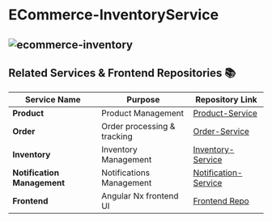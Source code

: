 # ECommerce-InventoryService
![ecommerce-inventory](https://github.com/user-attachments/assets/6359f4c1-d7bd-45ce-a395-1332e90ccf02)
---

## Related Services & Frontend Repositories 📚

| Service Name         | Purpose                    | Repository Link                                               |
|----------------------|----------------------------|--------------------------------------------------------------|
| **Product**| Product Management | [Product-Service](https://github.com/mohamedmedhat/ECommerce-ProductService)     |
| **Order**  | Order processing & tracking | [Order-Service](https://github.com/mohamedmedhat/ECommerce-OrderService)         |
| **Inventory**| Inventory Management | [Inventory-Service](https://github.com/mohamedmedhat/ECommerce-InventoryService)     |
| **Notification Management** | Notifications Management | [Notification-Service](https://github.com/mohamedmedhat/ECommerce_NotificationService)  |
| **Frontend**         | Angular Nx frontend UI  | [Frontend Repo](https://github.com/mohamedmedhat/ECommerce-Client) |
